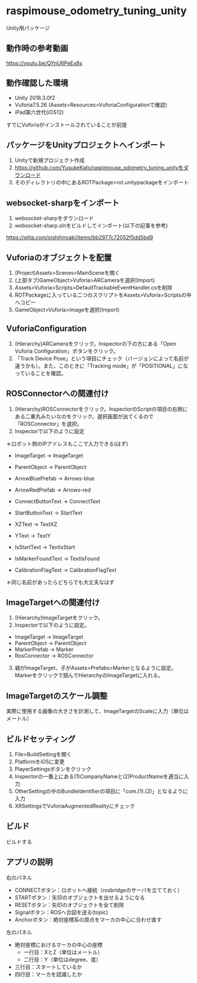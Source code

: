 ﻿# raspimouse_odometry_tuning_unity
Unity用パッケージ

## 動作時の参考動画
https://youtu.be/QYnU6PeEx8s

## 動作確認した環境

- Unity 2018.3.0f2
- Vuforia7.5.26 (Assets>Resources>VuforiaConfigurationで確認)
- iPad第六世代(iOS12)

すでにVuforiaがインストールされていることが前提

## パッケージをUnityプロジェクトへインポート
1. Unityで新規プロジェクト作成
2. https://github.com/YusukeKato/raspimouse_odometry_tuning_unityをダウンロード
3. そのディレクトリの中にあるROTPackage>rot.unitypackageをインポート

## websocket-sharpをインポート
1. websocket-sharpをダウンロード
2. websocket-sharp.slnをビルドしてインポート(以下の記事を参考)

https://qiita.com/oishihiroaki/items/bb2977c72052f5dd5bd9

## Vuforiaのオブジェクトを配置
1. (Project)Assets>Scenes>MainSceneを開く 
2. (上部タブ)GameObject>Vuforia>ARCameraを選択(Import)
3. Assets>Vuforia>Scripts>DefaultTrackableEventHandler.csを削除
4. ROTPackageに入っている二つのスクリプトをAssets>Vuforia>Scriptsの中へコピー
5. GameObject>Vuforia>Imageを選択(Import)

## VuforiaConfiguration
1. (Hierarchy)ARCameraをクリック。Inspectorの下の方にある「Open Vuforia Configuration」ボタンをクリック。
2. 「Track Device Pose」という項目にチェック（バージョンによって名前が違うかも）。また、このときに「Tracking mode」が「POSITIONAL」になっていることを確認。

## ROSConnectorへの関連付け
1. (Hierarchy)ROSConnectorをクリック。InspectorのScriptの項目の右側にある二重丸みたいなのをクリック。選択画面が出てくるので「ROSConnector」を選択。
2. Inspectorで以下のように設定

＊ロボット側のIPアドレスもここで入力できる(はず)

- ImageTarget -> ImageTarget
- ParentObject -> ParentObject
- ArrowBluePrefab -> Arrows-blue
- ArrowRedPrefab -> Arrows-red

- ConnectButtonText -> ConnectText
- StartButtonText -> StartText
- XZText -> TextXZ
- YText -> TextY
- IsStartText -> TextIsStart
- IsMarkerFoundText -> TextIsFound
- CalibrationFlagText -> CalibrationFlagText

＊同じ名前があったらどちらでも大丈夫なはず

## ImageTargetへの関連付け
1. (Hierarchy)ImageTargetをクリック。
2. Inspectorで以下のように設定。

- ImageTarget -> ImageTarget
- ParentObject -> ParentObject
- MarkerPrefab -> Marker
- RosConnector -> ROSConnector

3. 親がImageTarget、子がAssets>Prefabs>Markerとなるように設定。Markerをクリックで掴んでHierarchyのImageTargetに入れる。

## ImageTargetのスケール調整
実際に使用する画像の大きさを計測して、ImageTargetのScaleに入力（単位はメートル）

## ビルドセッティング
1. File>BuildSettingを開く
2. PlatformをiOSに変更
3. PlayerSettingsボタンをクリック
4. Inspectorの一番上にある(1)CompanyNameと(2)ProductNameを適当に入力
5. OtherSettingの中のBundleIdentifierの項目に「com.(1).(2)」となるように入力
6. XRSettingsでVuforiaAugmentedRealityにチェック

## ビルド
ビルドする

## アプリの説明

右のパネル

- CONNECTボタン：ロボットへ接続（rosbridgeのサーバを立てておく）
- STARTボタン：矢印のオブジェクトを出せるようになる
- RESETボタン：矢印のオブジェクトを全て削除
- Signalボタン：ROSへ合図を送る(topic)
- Anchorボタン：絶対座標系の原点をマーカの中心に合わせ直す

左のパネル

- 絶対座標におけるマーカの中心の座標
	- 一行目：XとZ（単位はメートル）
	- 二行目：Y（単位はdegree、度）
- 三行目：スタートしているか
- 四行目：マーカを認識したか
